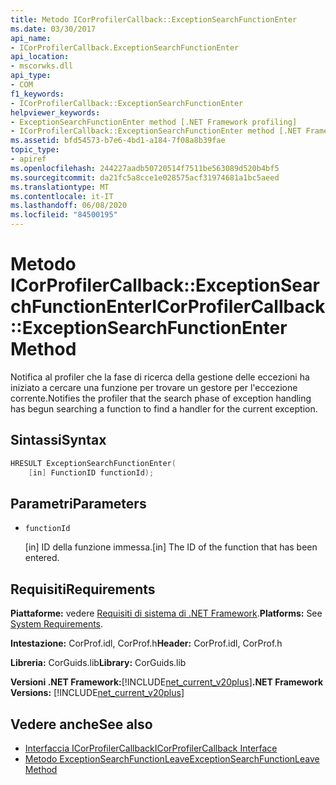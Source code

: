 ```yaml
---
title: Metodo ICorProfilerCallback::ExceptionSearchFunctionEnter
ms.date: 03/30/2017
api_name:
- ICorProfilerCallback.ExceptionSearchFunctionEnter
api_location:
- mscorwks.dll
api_type:
- COM
f1_keywords:
- ICorProfilerCallback::ExceptionSearchFunctionEnter
helpviewer_keywords:
- ExceptionSearchFunctionEnter method [.NET Framework profiling]
- ICorProfilerCallback::ExceptionSearchFunctionEnter method [.NET Framework profiling]
ms.assetid: bfd54573-b7e6-4bd1-a184-7f08a8b39fae
topic_type:
- apiref
ms.openlocfilehash: 244227aadb50720514f7511be563089d520b4bf5
ms.sourcegitcommit: da21fc5a8cce1e028575acf31974681a1bc5aeed
ms.translationtype: MT
ms.contentlocale: it-IT
ms.lasthandoff: 06/08/2020
ms.locfileid: "84500195"
---
```

# <a name="icorprofilercallbackexceptionsearchfunctionenter-method"></a><span data-ttu-id="d59ba-102">Metodo ICorProfilerCallback::ExceptionSearchFunctionEnter</span><span class="sxs-lookup"><span data-stu-id="d59ba-102">ICorProfilerCallback::ExceptionSearchFunctionEnter Method</span></span>
<span data-ttu-id="d59ba-103">Notifica al profiler che la fase di ricerca della gestione delle eccezioni ha iniziato a cercare una funzione per trovare un gestore per l'eccezione corrente.</span><span class="sxs-lookup"><span data-stu-id="d59ba-103">Notifies the profiler that the search phase of exception handling has begun searching a function to find a handler for the current exception.</span></span>  
  
## <a name="syntax"></a><span data-ttu-id="d59ba-104">Sintassi</span><span class="sxs-lookup"><span data-stu-id="d59ba-104">Syntax</span></span>  
  
```cpp  
HRESULT ExceptionSearchFunctionEnter(  
    [in] FunctionID functionId);  
```  
  
## <a name="parameters"></a><span data-ttu-id="d59ba-105">Parametri</span><span class="sxs-lookup"><span data-stu-id="d59ba-105">Parameters</span></span>

- `functionId`

  <span data-ttu-id="d59ba-106">\[in] ID della funzione immessa.</span><span class="sxs-lookup"><span data-stu-id="d59ba-106">\[in] The ID of the function that has been entered.</span></span>
  
## <a name="requirements"></a><span data-ttu-id="d59ba-107">Requisiti</span><span class="sxs-lookup"><span data-stu-id="d59ba-107">Requirements</span></span>  
 <span data-ttu-id="d59ba-108">**Piattaforme:** vedere [Requisiti di sistema di .NET Framework](../../get-started/system-requirements.md).</span><span class="sxs-lookup"><span data-stu-id="d59ba-108">**Platforms:** See [System Requirements](../../get-started/system-requirements.md).</span></span>  
  
 <span data-ttu-id="d59ba-109">**Intestazione:** CorProf.idl, CorProf.h</span><span class="sxs-lookup"><span data-stu-id="d59ba-109">**Header:** CorProf.idl, CorProf.h</span></span>  
  
 <span data-ttu-id="d59ba-110">**Libreria:** CorGuids.lib</span><span class="sxs-lookup"><span data-stu-id="d59ba-110">**Library:** CorGuids.lib</span></span>  
  
 <span data-ttu-id="d59ba-111">**Versioni .NET Framework:**[!INCLUDE[net_current_v20plus](../../../../includes/net-current-v20plus-md.md)]</span><span class="sxs-lookup"><span data-stu-id="d59ba-111">**.NET Framework Versions:** [!INCLUDE[net_current_v20plus](../../../../includes/net-current-v20plus-md.md)]</span></span>  
  
## <a name="see-also"></a><span data-ttu-id="d59ba-112">Vedere anche</span><span class="sxs-lookup"><span data-stu-id="d59ba-112">See also</span></span>

- [<span data-ttu-id="d59ba-113">Interfaccia ICorProfilerCallback</span><span class="sxs-lookup"><span data-stu-id="d59ba-113">ICorProfilerCallback Interface</span></span>](icorprofilercallback-interface.md)
- [<span data-ttu-id="d59ba-114">Metodo ExceptionSearchFunctionLeave</span><span class="sxs-lookup"><span data-stu-id="d59ba-114">ExceptionSearchFunctionLeave Method</span></span>](icorprofilercallback-exceptionsearchfunctionleave-method.md)
